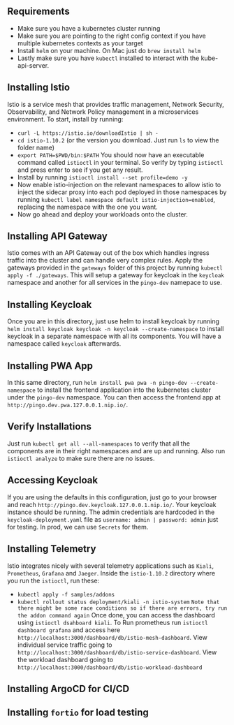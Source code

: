 ## Requirements
- Make sure you have a kubernetes cluster running
- Make sure you are pointing to the right config context if you have multiple kubernetes contexts as your target
- Install `helm` on your machine. On Mac just do `brew install helm`
- Lastly make sure you have `kubectl` installed to interact with the kube-api-server.

## Installing Istio
Istio is a service mesh that provides traffic management, Network Security, Observability, and Network Policy management in a microservices environment. To start, install by running:
-  `curl -L https://istio.io/downloadIstio | sh -`
- `cd istio-1.10.2` (or the version you download. Just run `ls` to view the folder name)
- `export PATH=$PWD/bin:$PATH`
You should now have an executable command called `istioctl` in your terminal. So verify by typing `istioctl` and press enter to see if you get any result.
- Install by running `istioctl install --set profile=demo -y`
- Now enable istio-injection on the relevant namespaces to allow istio to inject the sidecar proxy into each pod deployed in those namespaces by running `kubectl label namespace default istio-injection=enabled`, replacing the namespace with the one you want.
- Now go ahead and deploy your workloads onto the cluster.

## Installing API Gateway
Istio comes with an API Gateway out of the box which handles ingress traffic into the cluster and can handle very complex rules. Apply the gateways provided in the `gateways` folder of this project by running `kubectl apply -f ./gateways`. This will setup a gateway for keycloak in the `keycloak` namespace and another for all services in the `pingo-dev` namepace to use.
## Installing Keycloak
Once you are in this directory, just use helm to install keycloak by running `helm install keycloak keycloak -n keycloak --create-namespace` to install keycloak in a separate namespace with all its components. You will have a namespace called `keycloak` afterwards.

## Installing PWA App
In this same directory, run `helm install pwa pwa -n pingo-dev --create-namespace` to install the frontend application into the kubernetes cluster under the `pingo-dev` namespace. You can then access the frontend app at `http://pingo.dev.pwa.127.0.0.1.nip.io/`.

## Verify Installations
Just run `kubectl get all --all-namespaces` to verify that all the components are in their right namespaces and are up and running. Also run `istioctl analyze` to make sure there are no issues.

## Accessing Keycloak
If you are using the defaults in this configuration, just go to your browser and reach `http://pingo.dev.keycloak.127.0.0.1.nip.io/`. Your keycloak instance should be running.  The admin credentials are hardcoded in the `keycloak-deployment.yaml` file as `username: admin | password: admin` just for testing. In prod, we can use `Secrets` for them. 

## Installing Telemetry
Istio integrates nicely with several telemetry applications such as `Kiali`, `Prometheus`, `Grafana` and `Jaeger`. Inside the `istio-1.10.2` directory where you run the `istioctl`, run these:
- `kubectl apply -f samples/addons`
- `kubectl rollout status deployment/kiali -n istio-system`
`Note that there might be some race conditions so if there are errors, try run the addon command again`
Once done, you can access the dashboard using `istioctl dsahboard kiali`.
To Run prometheus run `istioctl dashboard grafana` and access here ` http://localhost:3000/dashboard/db/istio-mesh-dashboard`. View individual service traffic going to `http://localhost:3000/dashboard/db/istio-service-dashboard`. View the workload dashboard going to `http://localhost:3000/dashboard/db/istio-workload-dashboard`

## Installing ArgoCD for CI/CD


## Installing `fortio` for load testing


## 